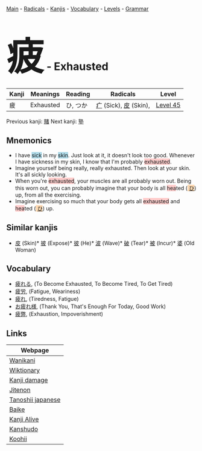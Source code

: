 <style> bigfont {font-size: 100px}</style>
[Main](../README.md) -
[Radicals](../radicals.md) -
[Kanjis](../kanjis.md) -
[Vocabulary](../vocabulary.md) -
[Levels](../levels.md) -
[Grammar](../grammar.md)
# <bigfont> 疲</bigfont> - Exhausted 

| Kanji | Meanings | Reading | Radicals | Level |
| --- | --- | --- | --- | --- |
| 疲 | Exhausted | ひ, つか | [疒](../radicals/疒.md) (Sick), [皮](../radicals/皮.md) (Skin),  | [Level 45](../levels/wk_level45.md) |

Previous kanji: [賭](賭.md) Next kanji: [塾](塾.md) 

## Mnemonics
 * I have <span style="background-color:#ADD8E6"> sick</span> in my <span style="background-color:#ADD8E6"> skin</span>. Just look at it, it doesn't look too good. Whenever I have sickness in my skin, I know that I'm probably <span style="background-color:#ffcccb"> exhausted</span>.
* Imagine yourself being really, really exhausted. Then look at your skin. It's all sickly looking.
* When you're <span style="background-color:#ffcccb"> exhausted</span>, your muscles are all probably worn out. Being this worn out, you can probably imagine that your body is all <span style="background-color:#ffcccb"> hea</span>ted (<span style="background-color:#fed8b1"> [ひ](https://jisho.org/search/ひ)</span>) up, from all the exercising.
* Imagine exercising so much that your body gets all <span style="background-color:#ffcccb"> exhausted</span> and <span style="background-color:#ffcccb"> hea</span>ted (<span style="background-color:#fed8b1"> [ひ](https://jisho.org/search/ひ)</span>) up.


## Similar kanjis
 * [皮](皮.md) (Skin)* [披](披.md) (Expose)* [彼](彼.md) (He)* [波](波.md) (Wave)* [破](破.md) (Tear)* [被](被.md) (Incur)* [婆](婆.md) (Old Woman)


## Vocabulary
 * [疲れる](../vocabulary/疲.md), (To Become Exhausted, To Become Tired, To Get Tired)
* [疲労](../vocabulary/疲.md), (Fatigue, Weariness)
* [疲れ](../vocabulary/疲.md), (Tiredness, Fatigue)
* [お疲れ様](../vocabulary/疲.md), (Thank You, That's Enough For Today, Good Work)
* [疲弊](../vocabulary/疲.md), (Exhaustion, Impoverishment)



## Links 

| Webpage |
| --- |
| [Wanikani          ](https://www.wanikani.com/kanji/疲) |
| [Wiktionary        ](https://en.wiktionary.org/wiki/疲) |
| [Kanji damage      ](http://www.kanjidamage.com/kanji/search?utf8=✓&q=疲) |
| [Jitenon           ](https://jitenon.com/kanji/疲) |
| [Tanoshii japanese ](https://www.tanoshiijapanese.com/dictionary/kanji.cfm?k=疲) |
| [Baike             ](https://baike.baidu.com/item/疲) |
| [Kanji Alive       ](https://app.kanjialive.com/疲) |
| [Kanshudo          ](https://www.kanshudo.com/searchmn?q=疲) |
| [Koohii            ](https://kanji.koohii.com/study/kanji/疲) |
